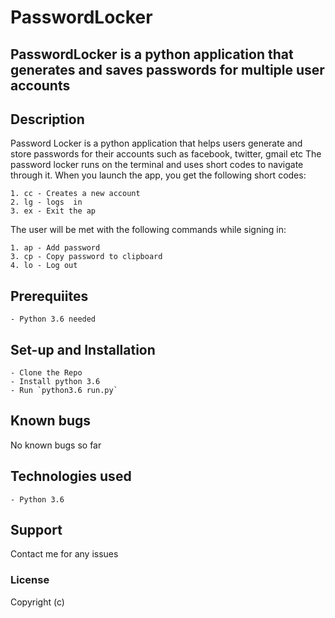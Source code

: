# PasswordLocker

## PasswordLocker is a python application that generates and saves passwords for multiple user accounts


## Description
Password Locker is a python  application that helps users generate and store passwords for their accounts such as facebook, twitter, gmail etc
The password locker runs on the terminal and uses short codes to navigate through it.
When you launch the app, you get the following short codes:

    1. cc - Creates a new account
    2. lg - logs  in
    3. ex - Exit the ap

The user will be met with the following commands while signing in:

    1. ap - Add password
    3. cp - Copy password to clipboard
    4. lo - Log out



## Prerequiites
    - Python 3.6 needed

## Set-up and Installation
    - Clone the Repo
    - Install python 3.6
    - Run `python3.6 run.py`

## Known bugs
No known bugs so far

## Technologies used
    - Python 3.6

## Support 
Contact me  for any issues

### License
Copyright (c)
